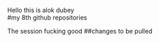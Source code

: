 Hello this is alok dubey  
#my 8th github repositories
 
The session fucking good 
##changes to be pulled
